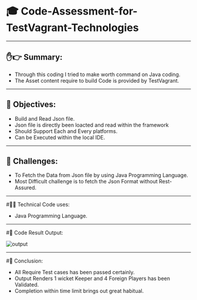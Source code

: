 # 🎓 Code-Assessment-for-TestVagrant-Technologies

----------------------------------------------------------------------------------------------------------------------------------------------------------------
## ✋👉 Summary:

* Through this coding I tried to make worth command on Java coding.
* The Asset content require to build Code is provided by TestVagrant.  

----------------------------------------------------------------------------------------------------------------------------------------------------------------
## 🎯 Objectives:

* Build and Read Json file.
* Json file is directly been loacted and read within the framework
* Should Support Each and Every platforms.
* Can be Executed within the local IDE.
--------------------------------------------------------------------------------------------------------------------------------------------------------------------

## 🦄 Challenges:

* To Fetch the Data from Json file by using Java Programming Language.
* Most Difficult challenge is to fetch the Json Format without Rest-Assured.

-------------------------------------------------------------------------------------------------------------------------------------------------------------------

#👩‍💻 Technical Code uses:

* Java Programming Language.

------------------------------------------------------------------------------------------------------------------------------------------------------------------

#🔗 Code Result Output:

![output](https://user-images.githubusercontent.com/116249218/203481130-2cc2269d-3f87-493d-808e-c13838b95229.PNG)

------------------------------------------------------------------------------------------------------------------------------------------------------------------

#🙂 Conclusion:

* All Require Test cases has been passed certainly.
* Output Renders 1 wicket Keeper and 4 Foreign Players has been Validated.
* Completion within time limit brings out great habitual.

 
